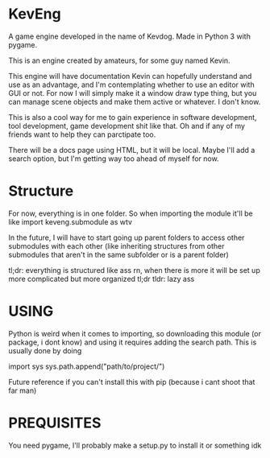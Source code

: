 # KevEng
A game engine developed in the name of Kevdog. Made in Python 3 with pygame.

This is an engine created by amateurs, for some guy named Kevin.

This engine will have documentation Kevin can hopefully understand and use as an advantage, and I'm contemplating whether to use an editor with GUI or not. For now
I will simply make it a window draw type thing, but you can manage scene objects and make them active or whatever. I don't know.

This is also a cool way for me to gain experience in software development, tool development, game development shit like that. Oh and if any of my friends want to help
they can parctipate too.

There will be a docs page using HTML, but it will be local. Maybe I'll add a search option, but I'm getting way too ahead of myself for now.

# Structure
For now, everything is in one folder. So when importing the module it'll be like
import keveng.submodule as wtv

In the future, I will have to start going up parent folders to access other submodules with each other (like inheriting structures from other
submodules that aren't in the same subfolder or is a parent folder)

tl;dr: everything is structured like ass rn, when there is more it will be set up more complicated but more organized
tl;dr tldr: lazy ass

# USING
Python is weird when it comes to importing, so downloading this module (or package, i dont know) and using it requires adding the search path.
This is usually done by doing

import sys
sys.path.append("path/to/project/")

Future reference if you can't install this with pip (because i cant shoot that far man)

# PREQUISITES
You need pygame, I'll probably make a setup.py to install it or something idk